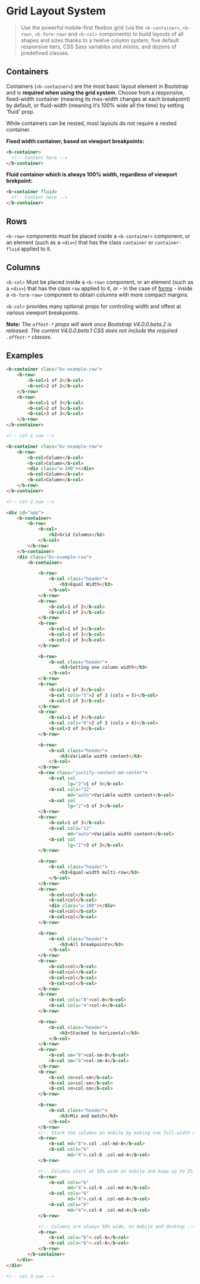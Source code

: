 # Grid Layout System

> Use the powerful mobile-first flexbox grid (via the `<b-container>`, `<b-row>`,
`<b-form-row>` and `<b-col>` components) to build layouts of all shapes and sizes
thanks to a twelve column system, five default responsive tiers, CSS Sass variables
and mixins, and dozens of predefined classes.

## Containers
Containers (`<b-container>`) are the most basic layout element in Bootstrap and
is **required when using the grid system**. Choose from a responsive, fixed-width
container (meaning its max-width changes at each breakpoint) by default, or
fluid-width (meaning it’s 100% wide all the time) by setting 'fluid' prop.

While containers can be nested, most layouts do not require a nested container.

**Fixed width container, based on viewport breakpoints:**
```html
<b-container>
  <!-- Content here -->
</b-container>
```

**Fluid container which is always 100% width, regardless of viewport brekpoint:**
```html
<b-container fluid>
  <!-- Content here -->
</b-container>
```

## Rows
`<b-row>` components must be placed inside a `<b-container>` component, or an
element (such as a `<div>`) that has the class `container` or `container-fluid`
applied to it.


## Columns
`<b-col>` Must be placed inside a `<b-row>` component, or an element (such as a `<div>`)
that has the class `row` applied to it, or - in the case of [forms](/docs/components/form) -
inside a `<b-form-row>` component to obtain columns with more compact margins.

`<b-col>` provides many optional props for controling width and offest at
various viewport breakpoints.

**Note:** _The `offest-*` props will work once Bootstrap V4.0.0.beta.2 is released.
The current V4.0.0.beta.1 CSS does not include the required `.offest-*` classes._


## Examples

```html
<b-container class="bv-example-row">
    <b-row>
        <b-col>1 of 2</b-col>
        <b-col>2 of 2</b-col>
    </b-row>
    <b-row>
        <b-col>1 of 3</b-col>
        <b-col>2 of 3</b-col>
        <b-col>3 of 3</b-col>
    </b-row>
</b-container>

<!-- col-1.vue -->
```

```html
<b-container class="bv-example-row">
    <b-row>
        <b-col>Column</b-col>
        <b-col>Column</b-col>
        <div class="w-100"></div>
        <b-col>Column</b-col>
        <b-col>Column</b-col>
    </b-row>
</b-container>

<!-- col-2.vue -->
```

```html
<div id="app">
    <b-container>
        <b-row>
            <b-col>
                <h2>Grid Columns</h2>
            </b-col>
        </b-row>
    </b-container>
    <div class="bv-example-row">
        <b-container>

            <b-row>
                <b-col class="header">
                    <h3>Equal Width</h3>
                </b-col>
            </b-row>
            <b-row>
                <b-col>1 of 2</b-col>
                <b-col>1 of 2</b-col>
            </b-row>
            <b-row>
                <b-col>1 of 3</b-col>
                <b-col>1 of 3</b-col>
                <b-col>1 of 3</b-col>
            </b-row>

            <b-row>
                <b-col class="header">
                    <h3>Setting one column width</h3>
                </b-col>
            </b-row>
            <b-row>
                <b-col>1 of 3</b-col>
                <b-col cols="5">2 of 3 (cols = 5)</b-col>
                <b-col>3 of 3</b-col>
            </b-row>
            <b-row>
                <b-col>1 of 3</b-col>
                <b-col cols="6">2 of 3 (cols = 6)</b-col>
                <b-col>3 of 3</b-col>
            </b-row>

            <b-row>
                <b-col class="header">
                    <h3>Variable width content</h3>
                </b-col>
            </b-row>
            <b-row class="justify-content-md-center">
                <b-col col
                       lg="2">1 of 3</b-col>
                <b-col cols="12"
                       md="auto">Variable width content</b-col>
                <b-col col
                       lg="2">3 of 3</b-col>
            </b-row>
            <b-row>
                <b-col>1 of 3</b-col>
                <b-col cols="12"
                       md="auto">Variable width content</b-col>
                <b-col col
                       lg="2">3 of 3</b-col>
            </b-row>

            <b-row>
                <b-col class="header">
                    <h3>Equal-width multi-row</h3>
                </b-col>
            </b-row>
            <b-row>
                <b-col>col</b-col>
                <b-col>col</b-col>
                <div class="w-100"></div>
                <b-col>col</b-col>
                <b-col>col</b-col>
            </b-row>

            <b-row>
                <b-col class="header">
                    <h3>All breakpoints</h3>
                </b-col>
            </b-row>
            <b-row>
                <b-col>col</b-col>
                <b-col>col</b-col>
                <b-col>col</b-col>
                <b-col>col</b-col>
            </b-row>
            <b-row>
                <b-col cols="8">col-8</b-col>
                <b-col cols="4">col-4</b-col>
            </b-row>

            <b-row>
                <b-col class="header">
                    <h3>Stacked to horizontal</h3>
                </b-col>
            </b-row>
            <b-row>
                <b-col sm="8">col-sm-8</b-col>
                <b-col sm="4">col-sm-4</b-col>
            </b-row>
            <b-row>
                <b-col sm>col-sm</b-col>
                <b-col sm>col-sm</b-col>
                <b-col sm>col-sm</b-col>
            </b-row>

            <b-row>
                <b-col class="header">
                    <h3>Mix and match</h3>
                </b-col>
            </b-row>
            <!-- Stack the columns on mobile by making one full-width and the other half-width -->
            <b-row>
                <b-col md="8">.col .col-md-8</b-col>
                <b-col cols="6"
                       md="4">.col-6 .col-md-4</b-col>
            </b-row>

            <!-- Columns start at 50% wide on mobile and bump up to 33.3% wide on desktop -->
            <b-row>
                <b-col cols="6"
                       md="4">.col-6 .col-md-4</b-col>
                <b-col cols="6"
                       md="4">.col-6 .col-md-4</b-col>
                <b-col cols="6"
                       md="4">.col-6 .col-md-4</b-col>
            </b-row>

            <!-- Columns are always 50% wide, on mobile and desktop -->
            <b-row>
                <b-col cols="6">.col-6</b-col>
                <b-col cols="6">.col-6</b-col>
            </b-row>
        </b-container>
    </div>
</div>

<!-- col-3.vue -->
```
